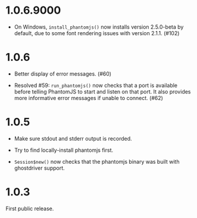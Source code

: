 1.0.6.9000
=====

* On Windows, `install_phantomjs()` now installs version 2.5.0-beta by default, due to some font rendering issues with version 2.1.1. (#102)

1.0.6
=====

* Better display of error messages. (#60)

* Resolved #59: `run_phantomjs()` now checks that a port is available before telling PhantomJS to start and listen on that port. It also provides more informative error messages if unable to connect. (#62)

1.0.5
=====

* Make sure stdout and stderr output is recorded.

* Try to find locally-install phantomjs first.

* `Session$new()` now checks that the phantomjs binary was built with ghostdriver support.


1.0.3
=====

First public release.

